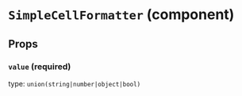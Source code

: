 `SimpleCellFormatter` (component)
=================================



Props
-----

### `value` (required)

type: `union(string|number|object|bool)`


